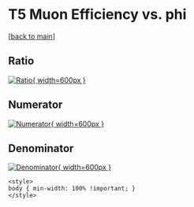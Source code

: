 # T5 Muon Efficiency vs. phi

[[back to main](./)]



## Ratio

[![Ratio](../mtv/var/T5_13_eff_phi.png){ width=600px }](../mtv/var/T5_13_eff_phi.pdf)

## Numerator

[![Numerator](../mtv/num/T5_13_eff_phi_num.png){ width=600px }](../mtv/num/T5_13_eff_phi_num.pdf)

## Denominator

[![Denominator](../mtv/den/T5_13_eff_phi_den.png){ width=600px }](../mtv/den/T5_13_eff_phi_den.pdf)


``` {=html}
<style>
body { min-width: 100% !important; }
</style>
```
